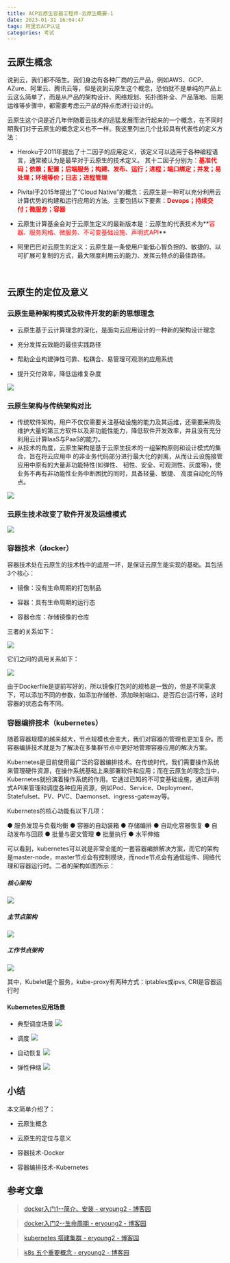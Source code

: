 ```yaml
---
title: ACP云原生容器工程师-云原生概要-1
date: 2023-01-31 16:04:47
tags: 阿里云ACP认证
categories: 考试
---
```


## 云原生概念

说到云，我们都不陌生。我们身边有各种厂商的云产品，例如AWS、GCP、AZure、阿里云、腾讯云等，但是说到云原生这个概念，恐怕就不是单纯的产品上云这么简单了，而是从产品的架构设计、网络规划、拓扑图补全、产品落地、后期运维等步骤中，都需要考虑云产品的特点而进行设计的。

云原生这个词是近几年伴随着云技术的迅猛发展而流行起来的一个概念，在不同时期我们对于云原生的概念定义也不一样。我这里列出几个比较具有代表性的定义方法：

* Heroku于2011年提出了十二因子的应用定义，该定义可以适用于各种编程语言，通常被认为是最早对于云原生的技术定义。
  其十二因子分别为：**<font color="red">基准代码；依赖；配置；后端服务；构建、发布、运行；进程；端口绑定；并发；易处理；环境等价；日志；进程管理</font>**

* Pivital于2015年提出了“Cloud Native”的概念：云原生是一种可以充分利用云计算优势的构建和运行应用的方法。主要包括以下要素：**<font color="red">Devops；持续交付；微服务；容器</font>**

* 云原生计算基金会对于云原生定义的最新版本是：云原生的代表技术为**<font color="red">容器、服务网格、微服务、不可变基础设施、声明式API</font>**

* 阿里巴巴对云原生的定义：云原生是一条使用户能低心智负担的、敏捷的、以可扩展可复制的方式，最大限度利用云的能力、发挥云特点的最佳路径。

&nbsp;

## 云原生的定位及意义

### 云原生是种架构模式及软件开发的新的思想理念

* 云原生基于云计算理念的深化，是面向云应用设计的一种新的架构设计理念

* 充分发挥云效能的最佳实践路径

* 帮助企业构建弹性可靠、松耦合、易管理可观测的应用系统

* 提升交付效率，降低运维复杂度

![](https://raw.githubusercontent.com/ErYoung2/imgbed/master/2023/01/31-16-31-17-linian.png)

### 云原生架构与传统架构对比

- 传统软件架构，用户不仅仅需要关注基础设施的能力及其运维，还需要采购及维护大量的第三方软件以及非功能性能力，降低软件开发效率，并且没有充分利用云计算IaaS与PaaS的能力。
- 从技术的角度，云原生架构是基于云原生技术的一组架构原则和设计模式的集合，旨在将云应用中
  的非业务代码部分进行最大化的剥离，从而让云设施接管应用中原有的大量非功能特性(如弹性、
  韧性、安全、可观测性、灰度等)，使业务不再有非功能性业务中断困扰的同时，具备轻量、敏捷、
  高度自动化的特点。

![](https://raw.githubusercontent.com/ErYoung2/imgbed/master/2023/01/31-16-32-19-duibi.png)

### 云原生技术改变了软件开发及运维模式

![](https://raw.githubusercontent.com/ErYoung2/imgbed/master/2023/01/31-16-33-11-moshi.png)

### 容器技术（docker）

容器技术处在云原生的技术栈中的底层一环，是保证云原生能实现的基础。其包括3个核心：

* 镜像：没有生命周期的打包制品

* 容器：具有生命周期的运行态

* 容器仓库：存储镜像的仓库

三者的关系如下：

![](https://raw.githubusercontent.com/ErYoung2/imgbed/master/2023/02/02-17-48-36-docker.png)

它们之间的调用关系如下：

![](https://raw.githubusercontent.com/ErYoung2/imgbed/master/2023/02/02-17-51-55-diaoyong.png)

由于Dockerfile是提前写好的，所以镜像打包时的规格是一致的，但是不同需求下，可以添加不同的参数，如添加存储卷、添加映射端口、是否后台运行等，这时容器的状态会有不同。

### 容器编排技术（kubernetes）

随着容器规模的越来越大，节点规模也会变大，我们对容器的管理也更加复杂。而容器编排技术就是为了解决在多集群节点中更好地管理容器应用的解决方案。

Kubernetes是目前使用最广泛的容器编排技术。在传统时代，我们需要操作系统来管理硬件资源，在操作系统基础上来部署软件和应用；而在云原生的理念当中，Kubernetes就扮演着操作系统的作用。它通过已知的不可变基础设施，通过声明式API来管理和调度各种应用资源，例如Pod、Service、Deployment、Statefulset、PV、PVC、Daemonset、ingress-gateway等。

Kubernetes的核心功能有以下几项：

● 服务发现与负载均衡
● 容器的自动装箱
● 存储编排
● 自动化容器恢复
● 自动发布与回顾
● 批量与密文管理
● 批量执行
● 水平伸缩

可以看到，kubernetes可以说是非常全能的一套容器编排解决方案，而它的架构是master-node，master节点会有控制模块，而node节点会有通信组件、网络代理和容器运行时。二者的架构如图所示：

##### 核心架构

![](https://raw.githubusercontent.com/ErYoung2/imgbed/master/2023/02/03-00-02-25-core.png)

##### 主节点架构

![](https://raw.githubusercontent.com/ErYoung2/imgbed/master/2023/02/03-00-02-48-master.png)

##### 工作节点架构

![](https://raw.githubusercontent.com/ErYoung2/imgbed/master/2023/02/03-00-03-07-node.png)

其中，Kubelet是个服务，kube-proxy有两种方式：iptables或ipvs, CRI是容器运行时

#### Kubernetes应用场景

* 典型调度场景
  ![](https://raw.githubusercontent.com/ErYoung2/imgbed/master/2023/02/03-00-08-32-statement1.png)

* 调度
  ![](https://raw.githubusercontent.com/ErYoung2/imgbed/master/2023/02/03-00-08-59-schedule.png)

* 自动恢复
  ![](https://raw.githubusercontent.com/ErYoung2/imgbed/master/2023/02/03-00-09-24-auto-recovery.png)

* 弹性伸缩
  ![](https://raw.githubusercontent.com/ErYoung2/imgbed/master/2023/02/03-00-09-53-autoscaler.png)

## 小结

本文简单介绍了：

* 云原生概念

* 云原生的定位与意义

* 容器技术-Docker

* 容器编排技术-Kubernetes

## 参考文章

> [docker入门1--简介、安装 - eryoung2 - 博客园](https://www.cnblogs.com/young233/p/10958624.html)

> [docker入门2--生命周期 - eryoung2 - 博客园](https://www.cnblogs.com/young233/p/10961741.html)

> [kubernetes 搭建集群 - eryoung2 - 博客园](https://www.cnblogs.com/young233/p/15119748.html)

> [k8s 五个重要概念 - eryoung2 - 博客园](https://www.cnblogs.com/young233/p/15145682.html)
